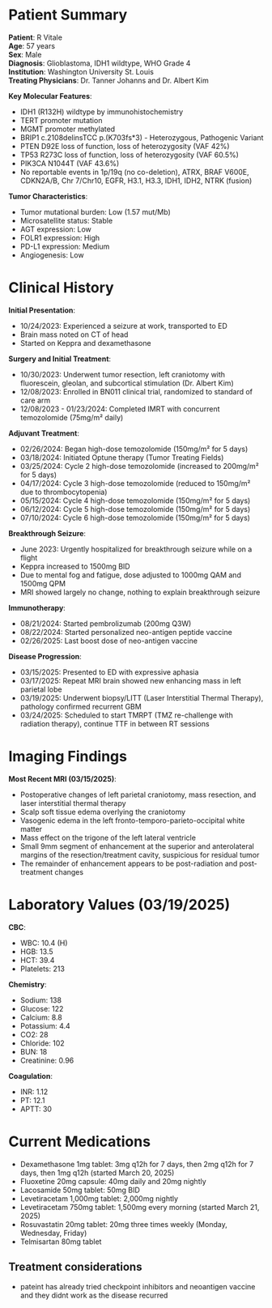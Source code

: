 # Patient Summary

**Patient**: R Vitale  
**Age**: 57 years  
**Sex**: Male  
**Diagnosis**: Glioblastoma, IDH1 wildtype, WHO Grade 4  
**Institution**: Washington University St. Louis  
**Treating Physicians**: Dr. Tanner Johanns and Dr. Albert Kim  

**Key Molecular Features**:
- IDH1 (R132H) wildtype by immunohistochemistry
- TERT promoter mutation
- MGMT promoter methylated
- BRIP1 c.2108delinsTCC p.(K703fs*3) - Heterozygous, Pathogenic Variant
- PTEN D92E loss of function, loss of heterozygosity (VAF 42%)
- TP53 R273C loss of function, loss of heterozygosity (VAF 60.5%)
- PIK3CA N1044T (VAF 43.6%)
- No reportable events in 1p/19q (no co-deletion), ATRX, BRAF V600E, CDKN2A/B, Chr 7/Chr10, EGFR, H3.1, H3.3, IDH1, IDH2, NTRK (fusion)

**Tumor Characteristics**:
- Tumor mutational burden: Low (1.57 mut/Mb)
- Microsatellite status: Stable
- AGT expression: Low
- FOLR1 expression: High
- PD-L1 expression: Medium
- Angiogenesis: Low

# Clinical History

**Initial Presentation**:
- 10/24/2023: Experienced a seizure at work, transported to ED
- Brain mass noted on CT of head
- Started on Keppra and dexamethasone

**Surgery and Initial Treatment**:
- 10/30/2023: Underwent tumor resection, left craniotomy with fluorescein, gleolan, and subcortical stimulation (Dr. Albert Kim)
- 12/08/2023: Enrolled in BN011 clinical trial, randomized to standard of care arm
- 12/08/2023 - 01/23/2024: Completed IMRT with concurrent temozolomide (75mg/m² daily)

**Adjuvant Treatment**:
- 02/26/2024: Began high-dose temozolomide (150mg/m² for 5 days)
- 03/18/2024: Initiated Optune therapy (Tumor Treating Fields)
- 03/25/2024: Cycle 2 high-dose temozolomide (increased to 200mg/m² for 5 days)
- 04/17/2024: Cycle 3 high-dose temozolomide (reduced to 150mg/m² due to thrombocytopenia)
- 05/15/2024: Cycle 4 high-dose temozolomide (150mg/m² for 5 days)
- 06/12/2024: Cycle 5 high-dose temozolomide (150mg/m² for 5 days)
- 07/10/2024: Cycle 6 high-dose temozolomide (150mg/m² for 5 days)

**Breakthrough Seizure**:
- June 2023: Urgently hospitalized for breakthrough seizure while on a flight
- Keppra increased to 1500mg BID
- Due to mental fog and fatigue, dose adjusted to 1000mg QAM and 1500mg QPM
- MRI showed largely no change, nothing to explain breakthrough seizure

**Immunotherapy**:
- 08/21/2024: Started pembrolizumab (200mg Q3W)
- 08/22/2024: Started personalized neo-antigen peptide vaccine
- 02/26/2025: Last boost dose of neo-antigen vaccine

**Disease Progression**:
- 03/15/2025: Presented to ED with expressive aphasia
- 03/17/2025: Repeat MRI brain showed new enhancing mass in left parietal lobe
- 03/19/2025: Underwent biopsy/LITT (Laser Interstitial Thermal Therapy), pathology confirmed recurrent GBM
- 03/24/2025: Scheduled to start TMRPT (TMZ re-challenge with radiation therapy), continue TTF in between RT sessions

# Imaging Findings

**Most Recent MRI (03/15/2025)**:
- Postoperative changes of left parietal craniotomy, mass resection, and laser interstitial thermal therapy
- Scalp soft tissue edema overlying the craniotomy
- Vasogenic edema in the left fronto-temporo-parieto-occipital white matter
- Mass effect on the trigone of the left lateral ventricle
- Small 9mm segment of enhancement at the superior and anterolateral margins of the resection/treatment cavity, suspicious for residual tumor
- The remainder of enhancement appears to be post-radiation and post-treatment changes

# Laboratory Values (03/19/2025)

**CBC**:
- WBC: 10.4 (H)
- HGB: 13.5
- HCT: 39.4
- Platelets: 213

**Chemistry**:
- Sodium: 138
- Glucose: 122
- Calcium: 8.8
- Potassium: 4.4
- CO2: 28
- Chloride: 102
- BUN: 18
- Creatinine: 0.96

**Coagulation**:
- INR: 1.12
- PT: 12.1
- APTT: 30

# Current Medications

- Dexamethasone 1mg tablet: 3mg q12h for 7 days, then 2mg q12h for 7 days, then 1mg q12h (started March 20, 2025)
- Fluoxetine 20mg capsule: 40mg daily and 20mg nightly
- Lacosamide 50mg tablet: 50mg BID
- Levetiracetam 1,000mg tablet: 2,000mg nightly
- Levetiracetam 750mg tablet: 1,500mg every morning (started March 21, 2025)
- Rosuvastatin 20mg tablet: 20mg three times weekly (Monday, Wednesday, Friday)
- Telmisartan 80mg tablet

## Treatment considerations
- pateint has already tried checkpoint inhibitors and neoantigen vaccine and they didnt work as the disease recurred

